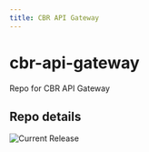 ```yaml
---
title: CBR API Gateway
---
```


# cbr-api-gateway
Repo for CBR API Gateway


## Repo details

![Current Release](https://img.shields.io/badge/release-v0.8.0-blue)

